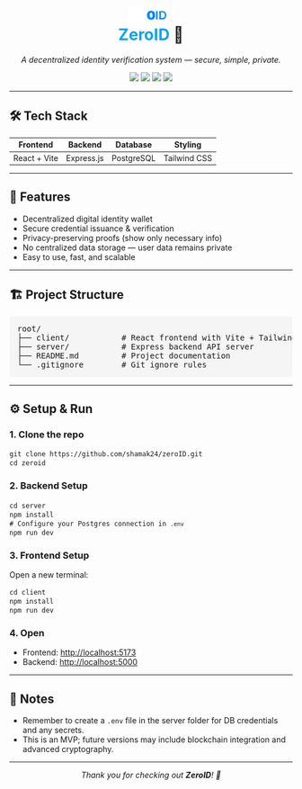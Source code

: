 <h1 align="center">
  <img src="./client/public/zeroidLogo.png" alt="ZeroID Logo" width="80" />
  <br>
  <span style="color:#0ea5e9">ZeroID</span> 🔐
</h1>

<p align="center">
  <em>A decentralized identity verification system — secure, simple, private.</em>
</p>

<p align="center">
  <img src="https://img.shields.io/badge/frontend-react-blue?style=flat-square&logo=react" />
  <img src="https://img.shields.io/badge/backend-express-green?style=flat-square&logo=express" />
  <img src="https://img.shields.io/badge/database-postgres-blue?style=flat-square&logo=postgresql" />
  <img src="https://img.shields.io/badge/styling-tailwindcss-38bdf8?style=flat-square&logo=tailwind-css" />
</p>

<hr>

<h2>🛠️ Tech Stack</h2>

<table>
  <thead>
    <tr>
      <th>Frontend</th>
      <th>Backend</th>
      <th>Database</th>
      <th>Styling</th>
    </tr>
  </thead>
  <tbody>
    <tr>
      <td>React + Vite</td>
      <td>Express.js</td>
      <td>PostgreSQL</td>
      <td>Tailwind CSS</td>
    </tr>
  </tbody>
</table>

<hr>

<h2>🚀 Features</h2>

<ul>
  <li>Decentralized digital identity wallet</li>
  <li>Secure credential issuance & verification</li>
  <li>Privacy-preserving proofs (show only necessary info)</li>
  <li>No centralized data storage — user data remains private</li>
  <li>Easy to use, fast, and scalable</li>
</ul>

<hr>

<h2>🏗️ Project Structure</h2>

<pre style="background-color:#f5f5f5; padding:1em; border-radius:5px;">
root/
├── client/           # React frontend with Vite + Tailwind CSS
├── server/           # Express backend API server
├── README.md         # Project documentation
└── .gitignore        # Git ignore rules
</pre>

<hr>

<h2>⚙️ Setup & Run</h2>

<h3>1. Clone the repo</h3>
<pre><code>git clone https://github.com/shamak24/zeroID.git
cd zeroid
</code></pre>

<h3>2. Backend Setup</h3>
<pre><code>cd server
npm install
# Configure your Postgres connection in <code>.env</code>
npm run dev
</code></pre>

<h3>3. Frontend Setup</h3>
<p>Open a new terminal:</p>
<pre><code>cd client
npm install
npm run dev
</code></pre>

<h3>4. Open</h3>
<ul>
  <li>Frontend: <a href="http://localhost:5173">http://localhost:5173</a></li>
  <li>Backend: <a href="http://localhost:5000">http://localhost:5000</a></li>
</ul>

<hr>

<h2>📝 Notes</h2>

<ul>
  <li>Remember to create a <code>.env</code> file in the server folder for DB credentials and any secrets.</li>
  <li>This is an MVP; future versions may include blockchain integration and advanced cryptography.</li>
</ul>

<hr>

<p align="center"><em>Thank you for checking out <strong>ZeroID</strong>! 🔐</em></p>
